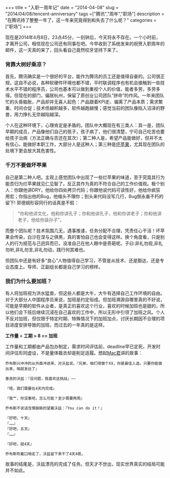 +++
title = "入职一周年记"
date = "2014-04-08"
slug = "2014/04/08/tencent-anniversary"
tags =["腾讯","周年","职场"]
description = "在腾讯待了整整一年了，这一年来究竟得到和失去了什么呢？"
categories = ["职场"]
+++

现在是2014年4月8日，23点45分，一刻钟后，今天将永不存在。一个小时前，才离开公司，相信现在公司还有同事在吧。今早收到了系统发来的祝贺入职周年的邮件，这一天真的来了，回头看自己竟然咬牙坚持下来了。

### 背靠大树好乘凉？

首先，腾讯确实是一个很好的平台，能作为腾讯的员工还是值得自豪的。公司很正规，这自不必说，各种软硬件环境也都不错，平时联调程序也有机会接触到一些技术水平不错的程序员，公司也基本可以做到重视个人的价值，能者多劳，多劳多得。但现在的部门，偏居杭州，保留了原创业公司团队“拼命”的作风。一年来团队忙的头昏脑胀，产品却并无喜人起色：产品跟着KPI走、偏离了产品本质；需求繁重、时间仓促；技术债越积越多，软件越跑越慢；感觉当前的团队像陷入沼泽的野兽，用力挣扎无奈越陷越深。

个人在这种环境下，心理肯定是矛盾的。团队中大概现在有三类人：其一是，团队早期的成员，产品像他们自己的孩子，孩子病了，他们很清楚，宁可自己吃苦也要给孩子治病（方法正确与否还在其次）；第二种人是，希望产品能做好，但并不太有信心，能做好本职工作，大部分人是这种人；第三种是[坏苹果][1]，尤其现在团队的处境下更会放大其危害性。

### 千万不要做坏苹果

自己是第二种人吧。主观上感觉团队中出现了一些烂苹果的味道，至于究竟其行为能否归为烂苹果就见仁见智了。反正其作为真的不符合自己的工作价值观。极个别人：你跟他讲DRY，他给你四处拷贝代码；你跟他说代码可读性好，他给你疯狂用宏；你指出他的Bug，他缩头不理你；到头来代码没写几行，Bug倒永垂不朽的留下! 郭德纲形容同行的话真是不假：

> "你和他讲文化，他和你讲孔子；你和他讲孔子，他和你讲老子；你和他讲老子，他给你装孙子"。

而整个团队呢？技术氛围几无，遇事推诿，任务分配不合理，凭责任心干活！坏苹果会传染，白沙在涅与之俱黑，真的害怕自己也会变得这样。换个角度看，只是别人的行为规范与己迥异而已，没准自己在他人眼中是奇葩呢。子曰:非礼勿视,非礼勿听,非礼勿言,非礼勿动，践行何其难也。

但团队中还是有好多“良心”人物值得自己学习，不管是从技术、还是豁达、还是专业态度上。导师、正副组长都是自己学习的榜样。

### 我们为什么要加班？

有人将加班视为洪水猛兽，但这些人都是大牛，大牛有选择自己工作环境的自由。对于大部分人中国程序员来说，加班是约定俗成。但加班溯源自哪里真的不好说，可能是早期的软件从业者，是真正的喜欢这个行业，喜欢的时候加班也是甜的，所以他们会下班后继续沉浸在自己喜欢的工作中，所以无形中引领了加班之风。个人不反对加班，但仅限于特定时期、特殊情况下的加班加点，讨厌长期因不合理的项目进度安排导致的加班，而过去的一年真的是这样。

**工作量 ÷ 工期 > 8 == 加班**

工作量和工期都由产品包办制定，需求时间评估前，deadline早已定死，开发时间评估形同虚设，不是量体裁衣却是削足适履。想起[Mac君][2]讲的故事：


    乔布斯兴冲冲的从外面冲进来，对沃兹说，『兄弟，咱们得做个XX，你是最佳人选，只要你能做出来，咱就发达了』
    
    善良的沃兹：『没问题，我喜欢这挑战』~~
    
    『唔，我们需要在4天内完成』
    
    『我艹，你没事吧，怎么可能？至少需要两周』
    
    乔布斯不说话含情脉脉的望着沃兹：『You can do it！』
    
    『好吧，十天』
    『……』
    『好吧，五天』
    『……』
    
    『好吧，就4天』
    
    乔布斯吹着口哨走了，沃兹留下来干了4天4夜。
    
故事的结尾是，沃兹漂亮的完成了任务。但天才不世出，现实世界真实的结局可能并不如此。

[1]: http://baike.baidu.com/view/1561482.htm
[2]: http://www.ituring.com.cn/article/42974
